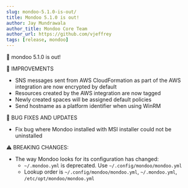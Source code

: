 ```yaml
---
slug: mondoo-5.1.0-is-out/
title: Mondoo 5.1.0 is out!
author: Jay Mundrawala
author_title: Mondoo Core Team
author_url: https://github.com/vjeffrey
tags: [release, mondoo]
---
```


🥳 mondoo 5.1.0 is out!

🧹 IMPROVEMENTS

- SNS messages sent from AWS CloudFormation as part of the AWS integration are now encrypted by default
- Resources created by the AWS integration are now tagged
- Newly created spaces will be assigned default policies
- Send hostname as a platform identifier when using WinRM

🐛 BUG FIXES AND UPDATES

- Fix bug where Mondoo installed with MSI installer could not be uninstalled

⚠️ BREAKING CHANGES:

- The way Mondoo looks for its configuration has changed:
  - `~/.mondoo.yml` is deprecated. Use `~/.config/mondoo/mondoo.yml`
  - Lookup order is `~/.config/mondoo/mondoo.yml`, `~/.mondoo.yml`, `/etc/opt/mondoo/mondoo.yml`
